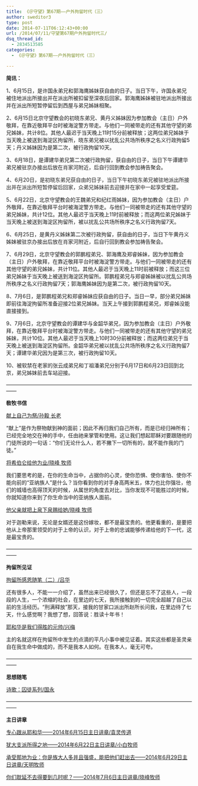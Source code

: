 ```yaml
---
title: 《＠守望》第67期——户外拘留时代（三）
author: sweditor3
type: post
date: 2014-07-11T06:12:43+00:00
url: /2014/07/11/守望第67期户外拘留时代三/
dsq_thread_id:
  - 2834513585
categories:
  - 《＠守望》第67期——户外拘留时代（三）

---
```

**简讯：**
  
1、6月15日，是许国永弟兄和郭海鹰姊妹获自由的日子。当日下午，许国永弟兄被住地派出所接出并在派出所被扣留至深夜后回家。郭海鹰姊妹被驻地派出所接出并在派出所短暂停留后到西屋与弟兄姊妹相聚。

2、6月15日北京守望教会的初晓东弟兄、黄丹义姊妹因为参加教会（主日）户外敬拜，在靠近敬拜平台时被海淀警方带走。与他们一同被带走的还有其他守望的弟兄姊妹，共计8位。其他人最迟于当天晚上11时15分前被释放；这两位弟兄姊妹于当天晚上被送到海淀区拘留所，晓东弟兄被以扰乱公共场所秩序之名义行政拘留5天；丹义姊妹因为是第二次，被行政拘留10天。

3、6月18日，是谭建华弟兄第二次被行政拘留，获自由的日子，当日下午谭建华弟兄被驻京办接出后放在肖家河附近，后自行回到教会参加祷告聚会。

<span style="color: #222222;">4、6月20日，是初晓东弟兄获自由的日子，<wbr />当日下午初晓东弟兄被驻地派出所接出并</span><span style="color: #222222;">在派出所短暂停留后回家</span><span style="color: #222222;">，<wbr />众弟兄姊妹前去迎接并在家中一起享受爱筵。</span>

5、6月22日，北京守望教会的王魏弟兄和纪红雨姊妹，因为参加教会（主日）户外敬拜，在靠近敬拜平台时被海淀警方带走。与他们一同被带走的还有其他守望的弟兄姊妹，共计12位。其他人最迟于当天晚上11时前被释放；而这两位弟兄姊妹于当天晚上被送到海淀区拘留所，被以扰乱公共场所秩序之名义行政拘留7天。

6、6月25日，是黄丹义姊妹第二次被行政拘留，获自由的日子，当日下午黄丹义姊妹被驻京办接出后放在肖家河附近，后自行回到教会参加祷告聚会。

7、6月29日，北京守望教会的郭鹏程弟兄、郭海鹰及郑睿姊妹，因为参加教会（主日）户外敬拜，在靠近敬拜平台时被海淀警方带走。与他们一同被带走的还有其他守望的弟兄姊妹，共计11位。其他人最迟于当天晚上11时前被释放；而这三位弟兄姊妹于当天晚上被送到海淀区拘留所。郭鹏程弟兄与郑睿姊妹被以扰乱公共场所秩序之名义行政拘留7天；郭海鹰姊妹因为是第二次，被行政拘留10天。

8、7月6日，是郭鹏程弟兄和郑睿姊妹应获自由的日子。当日一早，部分弟兄姊妹即前往海淀拘留所准备迎接2位弟兄姊妹。当天上午接到郭鹏程弟兄，郑睿姊没能直接接到。

9、7月6日，北京守望教会的谭建华与金韶华弟兄，因为参加教会（主日）户外敬拜，在靠近敬拜平台时被海淀警方带走。与他们一同被带走的还有其他守望的弟兄姊妹，共计10位。其他人最迟于当天晚上10时30分前被释放；而这两位弟兄于当天晚上被送到海淀区拘留所。金韶华弟兄被以扰乱公共场所秩序之名义行政拘留7天；谭建华弟兄因为是第三次，被行政拘留10天。

10、被软禁在老家的张云成弟兄和丁祖潘弟兄分别于6月17日和6月23日回到北京，弟兄姊妹前去车站迎接。

——————————————————————————————————————

 **敎牧书信**

[献上自己为祭/孙毅 长老][1]
  
“献上”是作为祭物献到神的面前；因此不再归我们自己所有，而是已经归神所有；已经完全地交在神的手中，任由祂来掌管和使用。这让我们想起耶稣对要跟随他的门徒所说的一句话：“你们无论什么人，若不撇下一切所有的，就不能作我的门徒。”

[将希伯仑给他为业/晓峰 牧师][2]
  
我们要思考的是，在你的生命当中，占据你的心灵，使你恐惧、使你害怕、使你不能向前的“亚纳族人”是什么？当你看到你的对手身高两米五，体力也比你强壮，他们的城墙也高得顶天的时候，从属世的角度去对比，当你发现不可能胜过的时候，你就知道你来到了你生命当中的亚纳族人面前。

[他父亲就把上泉下泉赐给她/晓峰 牧师][3]
  
对于迦勒来说，无论是女婿还是这份嫁妆，都不是最宝贵的。他更看重的，是要把他从上帝那里领受的对于上帝的认识，对于上帝的忠诚能够传递给他的下一代，这是最宝贵的。

——————————————————————————————————————
  
**拘留所见证**

[拘留所感恩随笔（二）/吕华][4]
  
还有很多人，不能一一介绍了，虽然出来已经很久了，但还是忘不了这些人，一段段的人生，一个浓缩的社会，在里边的七天，我所接触到的一切完全超越了自己以前的生活经历。“刑满释放”那天，接我的甘家口派出所赵所长问我，在里边待了七天，什么感觉啊？我想了想，回答说：胜读十年书！

[耶和华是我们得胜的元帅/兴梅][5]
  
主的名就这样在拘留所中发生的点滴的平凡小事中被见证着。其实这些都是圣灵亲自在我生命中做成的，而不是我本人如何。在我本人，毫无可夸。

——————————————————————————————————————

**思想随笔**

[诗歌：囚徒系列/国永][6]

——————————————————————————————————————

**主日讲章**

[专心跟从耶和华——2014年6月15日主日讲章/袁灵传道][7]
  
[犹大支派所得之地——2014年6月22日主日讲章/小白牧师][8]
  
[承受那地为业：你是族大人多并且强盛，能把他们赶出去——2014年6月29日主日讲章/天明牧师][9]
  
[你们耽延不去得要到几时呢？——2014年7月6日主日讲章/晓峰牧师][10]

 [1]: /2014/07/11/献上自己为祭文孙毅长老/
 [2]: /2014/07/11/将希伯伦给他为业文晓峰牧师/
 [3]: /2014/07/11/他父亲就把上泉下泉赐给她文晓峰牧师/
 [4]: /2014/07/11/拘留所感恩随笔二道成肉身文吕华/
 [5]: /2014/07/11/耶和华是我们得胜的元帅文兴梅/
 [6]: /2014/07/11/囚徒系列文国永2/
 [7]: /2014/06/14/专心跟从耶和华2014年6月15日主日讲章袁灵传道/
 [8]: /2014/06/21/犹大支派所得之地2014年6月22日主日讲章小白牧师/
 [9]: /2014/06/28/承受那地为业你是族大人多并且强盛能把他们/
 [10]: /2014/07/04/你们耽延不去得要到几时呢2014年7月6日主日讲/